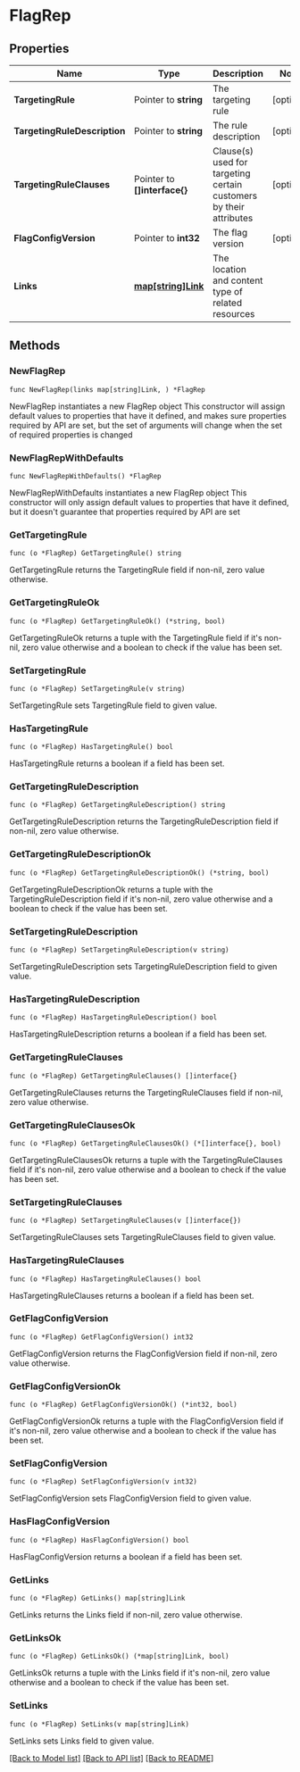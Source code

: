 # FlagRep

## Properties

Name | Type | Description | Notes
------------ | ------------- | ------------- | -------------
**TargetingRule** | Pointer to **string** | The targeting rule | [optional] 
**TargetingRuleDescription** | Pointer to **string** | The rule description | [optional] 
**TargetingRuleClauses** | Pointer to **[]interface{}** | Clause(s) used for targeting certain customers by their attributes | [optional] 
**FlagConfigVersion** | Pointer to **int32** | The flag version | [optional] 
**Links** | [**map[string]Link**](Link.md) | The location and content type of related resources | 

## Methods

### NewFlagRep

`func NewFlagRep(links map[string]Link, ) *FlagRep`

NewFlagRep instantiates a new FlagRep object
This constructor will assign default values to properties that have it defined,
and makes sure properties required by API are set, but the set of arguments
will change when the set of required properties is changed

### NewFlagRepWithDefaults

`func NewFlagRepWithDefaults() *FlagRep`

NewFlagRepWithDefaults instantiates a new FlagRep object
This constructor will only assign default values to properties that have it defined,
but it doesn't guarantee that properties required by API are set

### GetTargetingRule

`func (o *FlagRep) GetTargetingRule() string`

GetTargetingRule returns the TargetingRule field if non-nil, zero value otherwise.

### GetTargetingRuleOk

`func (o *FlagRep) GetTargetingRuleOk() (*string, bool)`

GetTargetingRuleOk returns a tuple with the TargetingRule field if it's non-nil, zero value otherwise
and a boolean to check if the value has been set.

### SetTargetingRule

`func (o *FlagRep) SetTargetingRule(v string)`

SetTargetingRule sets TargetingRule field to given value.

### HasTargetingRule

`func (o *FlagRep) HasTargetingRule() bool`

HasTargetingRule returns a boolean if a field has been set.

### GetTargetingRuleDescription

`func (o *FlagRep) GetTargetingRuleDescription() string`

GetTargetingRuleDescription returns the TargetingRuleDescription field if non-nil, zero value otherwise.

### GetTargetingRuleDescriptionOk

`func (o *FlagRep) GetTargetingRuleDescriptionOk() (*string, bool)`

GetTargetingRuleDescriptionOk returns a tuple with the TargetingRuleDescription field if it's non-nil, zero value otherwise
and a boolean to check if the value has been set.

### SetTargetingRuleDescription

`func (o *FlagRep) SetTargetingRuleDescription(v string)`

SetTargetingRuleDescription sets TargetingRuleDescription field to given value.

### HasTargetingRuleDescription

`func (o *FlagRep) HasTargetingRuleDescription() bool`

HasTargetingRuleDescription returns a boolean if a field has been set.

### GetTargetingRuleClauses

`func (o *FlagRep) GetTargetingRuleClauses() []interface{}`

GetTargetingRuleClauses returns the TargetingRuleClauses field if non-nil, zero value otherwise.

### GetTargetingRuleClausesOk

`func (o *FlagRep) GetTargetingRuleClausesOk() (*[]interface{}, bool)`

GetTargetingRuleClausesOk returns a tuple with the TargetingRuleClauses field if it's non-nil, zero value otherwise
and a boolean to check if the value has been set.

### SetTargetingRuleClauses

`func (o *FlagRep) SetTargetingRuleClauses(v []interface{})`

SetTargetingRuleClauses sets TargetingRuleClauses field to given value.

### HasTargetingRuleClauses

`func (o *FlagRep) HasTargetingRuleClauses() bool`

HasTargetingRuleClauses returns a boolean if a field has been set.

### GetFlagConfigVersion

`func (o *FlagRep) GetFlagConfigVersion() int32`

GetFlagConfigVersion returns the FlagConfigVersion field if non-nil, zero value otherwise.

### GetFlagConfigVersionOk

`func (o *FlagRep) GetFlagConfigVersionOk() (*int32, bool)`

GetFlagConfigVersionOk returns a tuple with the FlagConfigVersion field if it's non-nil, zero value otherwise
and a boolean to check if the value has been set.

### SetFlagConfigVersion

`func (o *FlagRep) SetFlagConfigVersion(v int32)`

SetFlagConfigVersion sets FlagConfigVersion field to given value.

### HasFlagConfigVersion

`func (o *FlagRep) HasFlagConfigVersion() bool`

HasFlagConfigVersion returns a boolean if a field has been set.

### GetLinks

`func (o *FlagRep) GetLinks() map[string]Link`

GetLinks returns the Links field if non-nil, zero value otherwise.

### GetLinksOk

`func (o *FlagRep) GetLinksOk() (*map[string]Link, bool)`

GetLinksOk returns a tuple with the Links field if it's non-nil, zero value otherwise
and a boolean to check if the value has been set.

### SetLinks

`func (o *FlagRep) SetLinks(v map[string]Link)`

SetLinks sets Links field to given value.



[[Back to Model list]](../README.md#documentation-for-models) [[Back to API list]](../README.md#documentation-for-api-endpoints) [[Back to README]](../README.md)


